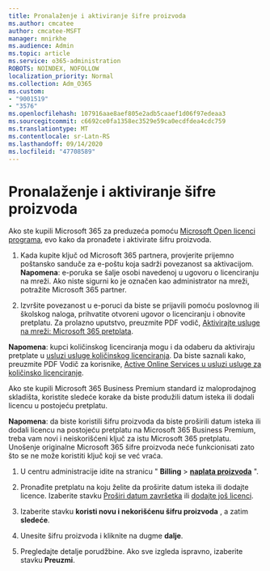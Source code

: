 ```yaml
---
title: Pronalaženje i aktiviranje šifre proizvoda
ms.author: cmcatee
author: cmcatee-MSFT
manager: mnirkhe
ms.audience: Admin
ms.topic: article
ms.service: o365-administration
ROBOTS: NOINDEX, NOFOLLOW
localization_priority: Normal
ms.collection: Adm_O365
ms.custom:
- "9001519"
- "3576"
ms.openlocfilehash: 107916aae8aef805e2adb5caaef1d06f97edeaa3
ms.sourcegitcommit: c6692ce0fa1358ec3529e59ca0ecdfdea4cdc759
ms.translationtype: MT
ms.contentlocale: sr-Latn-RS
ms.lasthandoff: 09/14/2020
ms.locfileid: "47708589"
---
```

# <a name="find-and-activate-my-product-key"></a>Pronalaženje i aktiviranje šifre proizvoda

Ako ste kupili Microsoft 365 za preduzeća pomoću [Microsoft Open licenci programa](https://go.microsoft.com/fwlink/p/?LinkID=613298), evo kako da pronađete i aktivirate šifru proizvoda.

1. Kada kupite ključ od Microsoft 365 partnera, provjerite prijemno poštansko sanduče za e-poštu koja sadrži povezanost sa aktivacijom.  **Napomena**: e-poruka se šalje osobi navedenoj u ugovoru o licenciranju na mreži.  Ako niste sigurni ko je označen kao administrator na mreži, potražite Microsoft 365 partner.

2. Izvršite povezanost u e-poruci da biste se prijavili pomoću poslovnog ili školskog naloga, prihvatite otvoreni ugovor o licenciranju i obnovite pretplatu.  Za prolazno uputstvo, preuzmite PDF vodič, [Aktivirajte usluge na mreži: Microsoft 365 pretplata](https://go.microsoft.com/fwlink/p/?LinkId=618100). 

**Napomena**: kupci količinskog licenciranja mogu i da odaberu da aktiviraju pretplate u [usluzi usluge količinskog licenciranja](https://go.microsoft.com/fwlink/p/?LinkID=282016).  Da biste saznali kako, preuzmite PDF Vodič za korisnike, [Active Online Services u usluzi usluge za količinsko licenciranje](https://go.microsoft.com/fwlink/p/?LinkId=618096).

Ako ste kupili Microsoft 365 Business Premium standard iz maloprodajnog skladišta, koristite sledeće korake da biste produžili datum isteka ili dodali licencu u postojeću pretplatu.

**Napomena**: da biste koristili šifru proizvoda da biste proširili datum isteka ili dodali licencu na postojeću pretplatu na Microsoft 365 Business Premium, treba vam novi i neiskorišćeni ključ za istu Microsoft 365 pretplatu.  Unošenje originalne Microsoft 365 šifre proizvoda neće funkcionisati zato što se ne može koristiti ključ koji se već vraća.

1. U centru administracije idite na stranicu " **Billing**  >  **[naplata proizvoda](https://go.microsoft.com/fwlink/p/?linkid=842054)** ".

2. Pronađite pretplatu na koju želite da proširite datum isteka ili dodajte licence.  Izaberite stavku [Proširi datum završetka](https://go.microsoft.com/fwlink/p/?linkid=842054) ili [dodajte još licenci](https://go.microsoft.com/fwlink/p/?linkid=842054).

3. Izaberite stavku **koristi novu i nekorišćenu šifru proizvoda** , a zatim **sledeće**.

4. Unesite šifru proizvoda i kliknite na dugme **dalje**.

5. Pregledajte detalje porudžbine.  Ako sve izgleda ispravno, izaberite stavku **Preuzmi**.